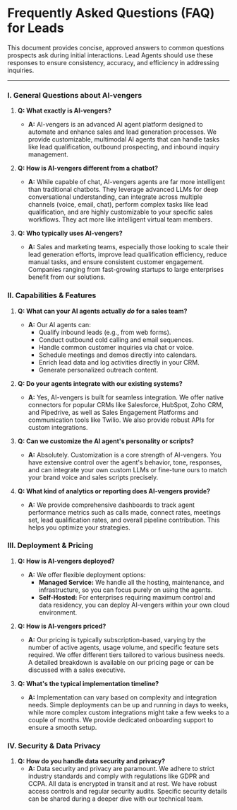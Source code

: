 # Frequently Asked Questions (FAQ) for Leads

This document provides concise, approved answers to common questions prospects ask during initial interactions. Lead Agents should use these responses to ensure consistency, accuracy, and efficiency in addressing inquiries.

---

### **I. General Questions about AI-vengers**

1.  **Q: What exactly is AI-vengers?**
    * **A:** AI-vengers is an advanced AI agent platform designed to automate and enhance sales and lead generation processes. We provide customizable, multimodal AI agents that can handle tasks like lead qualification, outbound prospecting, and inbound inquiry management.

2.  **Q: How is AI-vengers different from a chatbot?**
    * **A:** While capable of chat, AI-vengers agents are far more intelligent than traditional chatbots. They leverage advanced LLMs for deep conversational understanding, can integrate across multiple channels (voice, email, chat), perform complex tasks like lead qualification, and are highly customizable to your specific sales workflows. They act more like intelligent virtual team members.

3.  **Q: Who typically uses AI-vengers?**
    * **A:** Sales and marketing teams, especially those looking to scale their lead generation efforts, improve lead qualification efficiency, reduce manual tasks, and ensure consistent customer engagement. Companies ranging from fast-growing startups to large enterprises benefit from our solutions.

### **II. Capabilities & Features**

1.  **Q: What can your AI agents actually *do* for a sales team?**
    * **A:** Our AI agents can:
        * Qualify inbound leads (e.g., from web forms).
        * Conduct outbound cold calling and email sequences.
        * Handle common customer inquiries via chat or voice.
        * Schedule meetings and demos directly into calendars.
        * Enrich lead data and log activities directly in your CRM.
        * Generate personalized outreach content.

2.  **Q: Do your agents integrate with our existing systems?**
    * **A:** Yes, AI-vengers is built for seamless integration. We offer native connectors for popular CRMs like Salesforce, HubSpot, Zoho CRM, and Pipedrive, as well as Sales Engagement Platforms and communication tools like Twilio. We also provide robust APIs for custom integrations.

3.  **Q: Can we customize the AI agent's personality or scripts?**
    * **A:** Absolutely. Customization is a core strength of AI-vengers. You have extensive control over the agent's behavior, tone, responses, and can integrate your own custom LLMs or fine-tune ours to match your brand voice and sales scripts precisely.

4.  **Q: What kind of analytics or reporting does AI-vengers provide?**
    * **A:** We provide comprehensive dashboards to track agent performance metrics such as calls made, connect rates, meetings set, lead qualification rates, and overall pipeline contribution. This helps you optimize your strategies.

### **III. Deployment & Pricing**

1.  **Q: How is AI-vengers deployed?**
    * **A:** We offer flexible deployment options:
        * **Managed Service:** We handle all the hosting, maintenance, and infrastructure, so you can focus purely on using the agents.
        * **Self-Hosted:** For enterprises requiring maximum control and data residency, you can deploy AI-vengers within your own cloud environment.

2.  **Q: How is AI-vengers priced?**
    * **A:** Our pricing is typically subscription-based, varying by the number of active agents, usage volume, and specific feature sets required. We offer different tiers tailored to various business needs. A detailed breakdown is available on our pricing page or can be discussed with a sales executive.

3.  **Q: What's the typical implementation timeline?**
    * **A:** Implementation can vary based on complexity and integration needs. Simple deployments can be up and running in days to weeks, while more complex custom integrations might take a few weeks to a couple of months. We provide dedicated onboarding support to ensure a smooth setup.

### **IV. Security & Data Privacy**

1.  **Q: How do you handle data security and privacy?**
    * **A:** Data security and privacy are paramount. We adhere to strict industry standards and comply with regulations like GDPR and CCPA. All data is encrypted in transit and at rest. We have robust access controls and regular security audits. Specific security details can be shared during a deeper dive with our technical team.